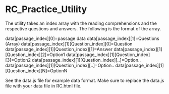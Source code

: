 RC_Practice_Utility
===================

The utility takes an index array with the reading comprehensions and the respective questions and answers. The following is the format of the array.

data[passage_index][0]=passage data 
data[passage_index][1]=Questions (Array) 
data[passage_index][1][Question_index][0]=Question 
data[passage_index][1][Question_index][1]=Answer 
data[passage_index][1][Question_index][2]=Option1 
data[passage_index][1][Question_index][3]=Option2 
data[passage_index][1][Question_index][..]=Option.. 
data[passage_index][1][Question_index][..]=Option.. 
data[passage_index][1][Question_index][N]=OptionN

See the data.js file for example data format. Make sure to replace the data.js file with your data file in RC.html file.

<script src="data.js" type="text/javascript" charset="utf-8"></script>
